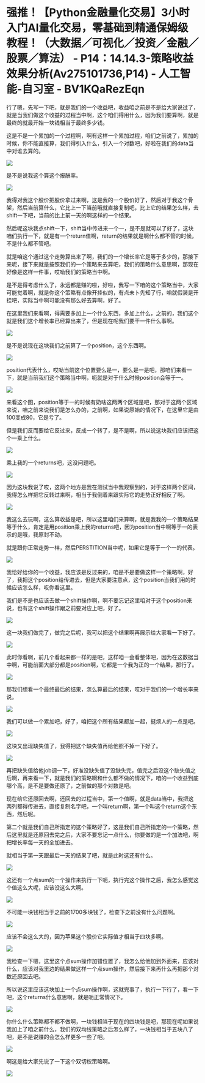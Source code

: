 # 强推！【Python金融量化交易】3小时入门AI量化交易，零基础到精通保姆级教程！（大数据／可视化／投资／金融／股票／算法） - P14：14.14.3-策略收益效果分析(Av275101736,P14) - 人工智能-自习室 - BV1KQaRezEqn

行了嗯，先写一下吧，就是我们的一个收益吧，收益咱之前是不是给大家说过了，就是当我们做这个收益的过程当中啊，这个咱们得用什么，因为我们要算啊，就是最终的就最开始一块钱相当于最终多少钱。

这是不是一个累加的一个过程啊，啊有这样一个累加过程，咱们之前说了，累加的时候，你不能直接算，我们得引入什么，引入一个对数吧，好啦在我们的data当中对谁去算的。



![](img/9b67cff3a5afbcee26ed950da0ffcd14_1.png)

是不是说我这个算这个报酬率。

![](img/9b67cff3a5afbcee26ed950da0ffcd14_3.png)

我得对我这个股价把股价拿过来啊，这是我的一个股价好了，然后对于我这个骨架，然后当前算什么，它比上一下当前哦就直接复制吧，比上它的结果怎么样，去shift一下吧，当前的比上前一天的啊这样的一个结果。

然后呢这块我点shift一下，shift当中传进来一个一，是不是就可以了好了，这块咱们执行一下，就是有一个return值啊，return的结果就是啊什么都不管的时候，不是什么都不管吧。

就是咱这个通过这个走势算出来了啊，我们的一个增长率它是等于多少的，那接下来呢，接下来就是按照我们的一个策略来去算吧，我们的策略什么意思啊，那现在好像是这样一件事，哎呦我们的策略当中啊。

是不是得考虑什么了，永远都是赚的啦，好啦，我写一下咱的这个策略当中，大家可能觉着啊，就是你这个策略有点像开挂似的，有点未卜先知了行，咱就假装是开挂吧，实际当中啊可能没有那么好去算啊，好了。

在这里我们来看啊，得需要多加上一个什么东西，多加上什么，之前的，我们这个就是我们这个增长率已经算出来了，但是现在呢我们要干一件什么事啊。



![](img/9b67cff3a5afbcee26ed950da0ffcd14_5.png)

是不是说现在这块我们之前算了一个position，这个东西啊。

![](img/9b67cff3a5afbcee26ed950da0ffcd14_7.png)

position代表什么，哎呦当前这个位置要么是一，要么是一是吧，那咱们来看一下，就是当前我们这个策略当中啊，呃就是对于什么时候position会等于一。



![](img/9b67cff3a5afbcee26ed950da0ffcd14_9.png)

来看这个图，position等于一的时候有奶啥这两两个区域是吧，那对于这两个区域来说，咱之前来说我们是怎么办的，之前啊，如果说原始的情况下，在这里它是由100变成80，它是亏了。

但是我们反而要给它反过来，反成一个转了，是不是啊，所以说这块我们应该把这个一乘上什么。

![](img/9b67cff3a5afbcee26ed950da0ffcd14_11.png)

乘上我的一个returns吧，这没问题吧。

![](img/9b67cff3a5afbcee26ed950da0ffcd14_13.png)

因为这块我说了哎，这两个地方是我在测试当中我观察到的，对于这样两个区间，我得怎么样把它反转过来啊，相当于我倒着来跟实际它的走势正好相反了啊。



![](img/9b67cff3a5afbcee26ed950da0ffcd14_15.png)

我这么去玩啊，这么算收益是吧，所以这里咱们来算啊，就是我我的一个策略结果等于什么，肯定是用position乘上我的returns吧，因为position当中啊等于一的表示的是哦，我原封不动。

就是跟你正常走势一样，然后PERSTITION当中呢，如果它是等于一个一的代表。

![](img/9b67cff3a5afbcee26ed950da0ffcd14_17.png)

我恰好给你的一个收益，我应该是反过来的，咱是不是要做这样一个策略啊，好了，我把这个position给传进去，但是大家要注意点，这个position当我们用的时候应该怎么样，哎你看这里。

我们是不是也应该去做一个shift操作啊，啊不要忘记这里咱对于这个position来说，也有这个shift操作跟之前要对应上吧，好了。



![](img/9b67cff3a5afbcee26ed950da0ffcd14_19.png)

这一块我们做完了，做完之后呢，我可以把这个结果啊再展示给大家看一下好了。

![](img/9b67cff3a5afbcee26ed950da0ffcd14_21.png)

此时你看啊，前几个看起来都一样的是吧，这样咱一会看整体吧，因为在这数据当中啊，可能前面大部分都是position啊，它都是一个我为正的一个结果，那行了。



![](img/9b67cff3a5afbcee26ed950da0ffcd14_23.png)

那我们想看一个最终最后的结果，怎么算最后的结果，哎对于我们的一个增长率来说。

![](img/9b67cff3a5afbcee26ed950da0ffcd14_25.png)

我们可以做一个累加吧，好了，咱把这个所有结果都加一起，挺烦人的一点是吧。

![](img/9b67cff3a5afbcee26ed950da0ffcd14_27.png)

这块又出现缺失值了，我得把这个缺失值再给他照不掉一下好了。

![](img/9b67cff3a5afbcee26ed950da0ffcd14_29.png)

再把缺失值给他job调一下，好准没缺失值了没缺失完，值完之后没这个缺失值之后啊，再来看一下，就是我们的策略啊和什么都不做的情况下，咱的一个收益到底哪个高，是不是要做还原了，之前做的那个对数是吧。

现在给它还原回去啊，还回去的过程当中，第一个值啊，就是data当中，我把这两列都得传进去，直接复制名字吧，一个叫return啊，第一个叫这个return这个东西，然后呢。

第二个就是我们自己所指定的这个策略好了，这是我们自己所指定的一个策略，然后这里就是还原回去完之后，大家不要忘记一点什么，你要做的是一个加法吧，啊把增长率每一天的全加进去。

就相当于第一天跟最后一天的结果了吧，就是此时这还有什么。

![](img/9b67cff3a5afbcee26ed950da0ffcd14_31.png)

这还有一个点sum的一个操作来执行一下呃，执行完这个操作之后，我怎么感觉这个值这么大呢，应该没这么大啊。



![](img/9b67cff3a5afbcee26ed950da0ffcd14_33.png)

不可能一块钱相当于之前的1700多块钱了，检查下之前没有什么问题啊。

![](img/9b67cff3a5afbcee26ed950da0ffcd14_35.png)

应该不会这么大的，因为苹果这个股价它实际值才相当于四块多啊。

![](img/9b67cff3a5afbcee26ed950da0ffcd14_37.png)

我检查一下嗯，这里这个点sum操作加错位置了，我怎么给他加到外面来，应该对什么，应该对我里边的结果做这样一个点sum操作，然后接下来再什么再把那个对数还原回去吧。

所以说这里应该这块加上一个点sum操作啊，这就完事了，执行一下行了，看一下吧，这个returns什么意思啊，就是呃正常情况下。



![](img/9b67cff3a5afbcee26ed950da0ffcd14_39.png)

你什么什么策略都不都不做啊，一块钱相当于现在的四块钱是吧，那现在呢如果说我加上了咱之前什么，我们的双均线策略之后怎么样了，一块钱相当于五块八了吧，是不是说赚的会怎么样更多一些了吧。



![](img/9b67cff3a5afbcee26ed950da0ffcd14_41.png)

啊这是给大家先说了一下这个双切权策略啊。

![](img/9b67cff3a5afbcee26ed950da0ffcd14_43.png)